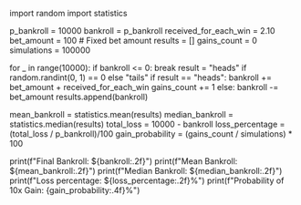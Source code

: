 import random
import statistics

p_bankroll = 10000
bankroll = p_bankroll
received_for_each_win = 2.10
bet_amount = 100  # Fixed bet amount
results = []
gains_count = 0
simulations = 100000

for _ in range(10000):
    if bankroll <= 0:
        break
    result = "heads" if random.randint(0, 1) == 0 else "tails"
    if result == "heads":
        bankroll += bet_amount + received_for_each_win
        gains_count += 1
    else:
        bankroll -= bet_amount
    results.append(bankroll)

mean_bankroll = statistics.mean(results)
median_bankroll = statistics.median(results)
total_loss = 10000 - bankroll
loss_percentage = (total_loss / p_bankroll)/100
gain_probability = (gains_count / simulations) * 100

print(f"Final Bankroll: ${bankroll:.2f}")
print(f"Mean Bankroll: ${mean_bankroll:.2f}")
print(f"Median Bankroll: ${median_bankroll:.2f}")
print(f"Loss percentage: ${loss_percentage:.2f}%")
print(f"Probability of 10x Gain: {gain_probability:.4f}%")
